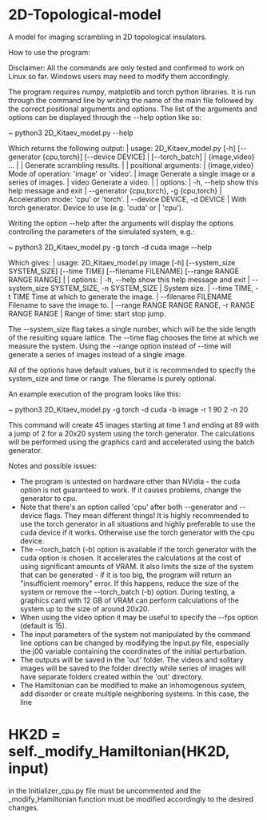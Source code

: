 # 2D-Topological-model
A model for imaging scrambling in 2D topological insulators.

How to use the program:

Disclaimer: All the commands are only tested and confirmed to work on Linux so far. Windows users may need to modify them accordingly.

The program requires numpy, matplotlib and torch python libraries. It is run through the command line by writing the name of the main file followed by the correct positional arguments and options. The list of the arguments and options  can be displayed through the --help option like so:
	
~	python3 2D_Kitaev_model.py --help
	
Which returns the following output:	
|	usage: 2D_Kitaev_model.py [-h] [--generator {cpu,torch}] [--device DEVICE]
|                         [--torch_batch]
|                         {image,video} ...
|
|	Generate scrambling results.
|
|	positional arguments:
|	  {image,video}         Mode of operation: 'image' or 'video'.
|	    image               Generate a single image or a series of images.
|	    video               Generate a video.
|
|	options:
|	  -h, --help            show this help message and exit
|	  --generator {cpu,torch}, -g {cpu,torch}
|		                Acceleration mode: 'cpu' or 'torch'.
|	  --device DEVICE, -d DEVICE
|		                With torch generator. Device to use (e.g. 'cuda' or
|		                'cpu').

	
Writing the option --help after the arguments will display the options controlling the parameters of the simulated system, e.g.:

~	python3 2D_Kitaev_model.py -g torch -d cuda image --help

Which gives:
|	usage: 2D_Kitaev_model.py image [-h] [--system_size SYSTEM_SIZE] [--time TIME] [--filename FILENAME] [--range RANGE RANGE RANGE]
|
|	options:
|	  -h, --help            show this help message and exit
|	  --system_size SYSTEM_SIZE, -n SYSTEM_SIZE
|		                System size.
|	  --time TIME, -t TIME  Time at which to generate the image.
|	  --filename FILENAME   Filename to save the image to.
|	  --range RANGE RANGE RANGE, -r RANGE RANGE RANGE
|		                Range of time: start stop jump.

The --system_size flag takes a single number, which will be the side length of the resulting square lattice.
The --time flag chooses the time at which we measure the system.
Using the --range option instead of --time will generate a series of images instead of a single image.

All of the options have default values, but it is recommended to specify the system_size and time or range. The filename is purely optional.

An example execution of the program looks like this:

~	python3 2D_Kitaev_model.py -g torch -d cuda -b image -r 1 90 2 -n 20

This command will create 45 images starting at time 1 and ending at 89 with a jump of 2 for a 20x20 system using the torch generator. The calculations will be performed using the graphics card and accelerated using the batch generator.


Notes and possible issues:
- The program is untested on hardware other than NVidia - the cuda option is not guaranteed to work. If it causes problems, change the generator to cpu.
- Note that there's an option called 'cpu' after both --generator and --device flags. They mean different things! It is highly recommended to use the torch generator in all situations and highly preferable to use the cuda device if it works. Otherwise use the torch generator with the cpu device.
- The --torch_batch (-b) option is available if the torch generator with the cuda option is chosen. It accelerates the calculations at the cost of using significant amounts of VRAM. It also limits the size of the system that can be generated - if it is too big, the program will return an "insufficient memory" error. If this happens, reduce the size of the system or remove the --torch_batch (-b) option. During testing, a graphics card with 12 GB of VRAM can perform calculations of the system up to the size of around 20x20.
- When using the video option it may be useful to specify the --fps option (default is 15).
- The input parameters of the system not manipulated by the command line options can be changed by modifying the Input.py file, especially the j00 variable containing the coordinates of the initial perturbation.
- The outputs will be saved in the 'out' folder. The videos and solitary images will be saved to the folder directly while series of images will have separate folders created within the 'out' directory.
- The Hamiltonian can be modified to make an inhomogenous system, add disorder or create multiple neighboring systems. In this case, the line 
# HK2D = self._modify_Hamiltonian(HK2D, input) 
in the Initializer_cpu.py file must be uncommented and the _modify_Hamiltonian function must be modified accordingly to the desired changes.
